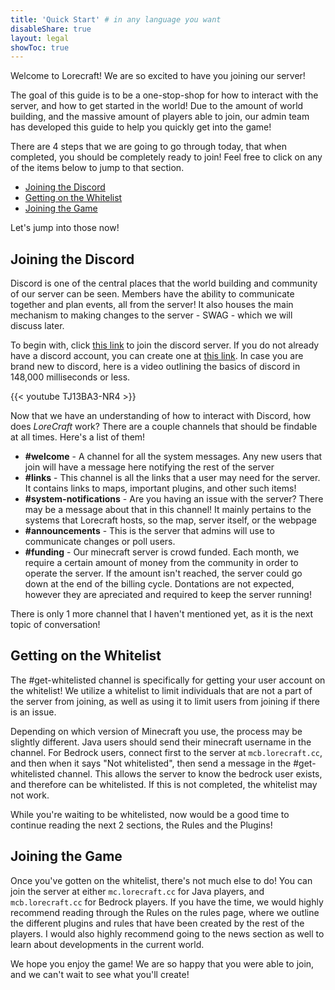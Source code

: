 ```yaml
---
title: 'Quick Start' # in any language you want
disableShare: true
layout: legal
showToc: true
---
```


Welcome to Lorecraft! We are so excited to have you joining our server!

The goal of this guide is to be a one-stop-shop for how to interact with the server, and how to get started in the world! Due to the amount of world building, and the massive amount of players able to join, our admin team has developed this guide to help you quickly get into the game!

There are 4 steps that we are going to go through today, that when completed, you should be completely ready to join! Feel free to click on any of the items below to jump to that section.

- [Joining the Discord](#joining-the-discord)
- [Getting on the Whitelist](#getting-on-the-whitelist)
- [Joining the Game](#joining-the-game)

Let's jump into those now!

## Joining the Discord

Discord is one of the central places that the world building and community of our server can be seen. Members have the ability to communicate together and plan events, all from the server! It also houses the main mechanism to making changes to the server - SWAG - which we will discuss later.

To begin with, click [this link](http://discord.lorecraft.cc) to join the discord server. If you do not already have a discord account, you can create one at [this link](https://discord.com/register). In case you are brand new to discord, here is a video outlining the basics of discord in 148,000 milliseconds or less.

{{< youtube TJ13BA3-NR4 >}}

Now that we have an understanding of how to interact with Discord, how does _LoreCraft_ work? There are a couple channels that should be findable at all times. Here's a list of them!

- __#welcome__ - A channel for all the system messages. Any new users that join will have a message here notifying the rest of the server
- __#links__ - This channel is all the links that a user may need for the server. It contains links to maps, important plugins, and other such items!
- __#system-notifications__ - Are you having an issue with the server? There may be a message about that in this channel! It mainly pertains to the systems that Lorecraft hosts, so the map, server itself, or the webpage
- __#announcements__ - This is the server that admins will use to communicate changes or poll users. 
- __#funding__ - Our minecraft server is crowd funded. Each month, we require a certain amount of money from the community in order to operate the server. If the amount isn't reached, the server could go down at the end of the billing cycle. Dontations are not expected, however they are apreciated and required to keep the server running!

There is only 1 more channel that I haven't mentioned yet, as it is the next topic of conversation!

## Getting on the Whitelist

The #get-whitelisted channel is specifically for getting your user account on the whitelist! We utilize a whitelist to limit individuals that are not a part of the server from joining, as well as using it to limit users from joining if there is an issue.

Depending on which version of Minecraft you use, the process may be slightly different. Java users should send their minecraft username in the channel. For Bedrock users, connect first to the server at `mcb.lorecraft.cc`, and then when it says "Not whitelisted", then send a message in the #get-whitelisted channel. This allows the server to know the bedrock user exists, and therefore can be whitelisted. If this is not completed, the whitelist may not work.

While you're waiting to be whitelisted, now would be a good time to continue reading the next 2 sections, the Rules and the Plugins!

## Joining the Game

Once you've gotten on the whitelist, there's not much else to do! You can join the server at either `mc.lorecraft.cc` for Java players, and `mcb.lorecraft.cc` for Bedrock players. If you have the time, we would highly recommend reading through the Rules on the rules page, where we outline the different plugins and rules that have been created by the rest of the players. I would also highly recommend going to the news section as well to learn about developments in the current world.

We hope you enjoy the game! We are so happy that you were able to join, and we can't wait to see what you'll create!